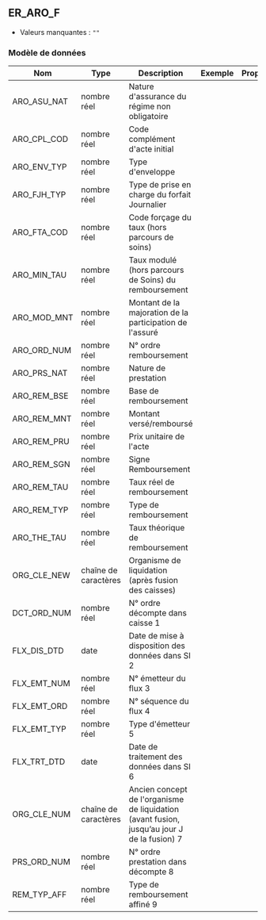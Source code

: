 ## ER_ARO_F

- Valeurs manquantes : `""`

### Modèle de données

|Nom|Type|Description|Exemple|Propriétés|
|-|-|-|-|-|
|ARO_ASU_NAT|nombre réel|Nature d'assurance du régime non obligatoire|||
|ARO_CPL_COD|nombre réel|Code complément d'acte initial|||
|ARO_ENV_TYP|nombre réel|Type d'enveloppe|||
|ARO_FJH_TYP|nombre réel|Type de prise en charge du forfait Journalier|||
|ARO_FTA_COD|nombre réel|Code forçage du taux (hors parcours de soins)|||
|ARO_MIN_TAU|nombre réel|Taux modulé (hors parcours de Soins) du remboursement|||
|ARO_MOD_MNT|nombre réel|Montant de la majoration de la participation de l'assuré|||
|ARO_ORD_NUM|nombre réel|N° ordre remboursement|||
|ARO_PRS_NAT|nombre réel|Nature de prestation|||
|ARO_REM_BSE|nombre réel|Base de remboursement|||
|ARO_REM_MNT|nombre réel|Montant versé/remboursé|||
|ARO_REM_PRU|nombre réel|Prix unitaire de l'acte|||
|ARO_REM_SGN|nombre réel|Signe Remboursement|||
|ARO_REM_TAU|nombre réel|Taux réel de remboursement|||
|ARO_REM_TYP|nombre réel|Type de remboursement|||
|ARO_THE_TAU|nombre réel|Taux théorique de remboursement|||
|ORG_CLE_NEW|chaîne de caractères|Organisme de liquidation (après fusion des caisses)|||
|DCT_ORD_NUM|nombre réel|N° ordre décompte dans caisse                      1|||
|FLX_DIS_DTD|date|Date de mise à disposition des données dans SI     2|||
|FLX_EMT_NUM|nombre réel|N° émetteur du flux                                                  3|||
|FLX_EMT_ORD|nombre réel|N° séquence du flux                                               4|||
|FLX_EMT_TYP|nombre réel|Type d'émetteur                                                      5|||
|FLX_TRT_DTD|date|Date de traitement des données dans SI                   6|||
|ORG_CLE_NUM|chaîne de caractères|Ancien concept de l'organisme de liquidation (avant fusion, jusqu’au jour J de la fusion)          7|||
|PRS_ORD_NUM|nombre réel|N° ordre prestation dans décompte                 8|||
|REM_TYP_AFF|nombre réel|Type de remboursement affiné                                 9|||
